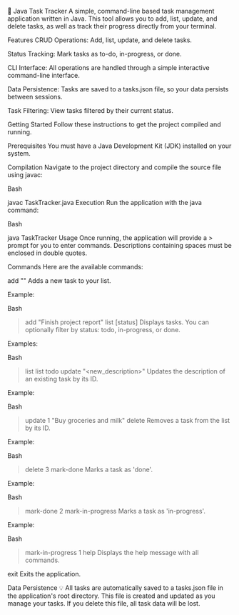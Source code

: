 🚀 Java Task Tracker
A simple, command-line based task management application written in Java. This tool allows you to add, list, update, and delete tasks, as well as track their progress directly from your terminal.

Features
CRUD Operations: Add, list, update, and delete tasks.

Status Tracking: Mark tasks as to-do, in-progress, or done.

CLI Interface: All operations are handled through a simple interactive command-line interface.

Data Persistence: Tasks are saved to a tasks.json file, so your data persists between sessions.

Task Filtering: View tasks filtered by their current status.

Getting Started
Follow these instructions to get the project compiled and running.

Prerequisites
You must have a Java Development Kit (JDK) installed on your system.

Compilation
Navigate to the project directory and compile the source file using javac:

Bash

javac TaskTracker.java
Execution
Run the application with the java command:

Bash

java TaskTracker
Usage
Once running, the application will provide a > prompt for you to enter commands. Descriptions containing spaces must be enclosed in double quotes.

Commands
Here are the available commands:

add "<description>"
Adds a new task to your list.

Example:

Bash

> add "Finish project report"
list [status]
Displays tasks. You can optionally filter by status: todo, in-progress, or done.

Examples:

Bash

> list
> list todo
update <id> "<new_description>"
Updates the description of an existing task by its ID.

Example:

Bash

> update 1 "Buy groceries and milk"
delete <id>
Removes a task from the list by its ID.

Example:

Bash

> delete 3
mark-done <id>
Marks a task as 'done'.

Example:

Bash

> mark-done 2
mark-in-progress <id>
Marks a task as 'in-progress'.

Example:

Bash

> mark-in-progress 1
help
Displays the help message with all commands.

exit
Exits the application.

Data Persistence 💡
All tasks are automatically saved to a tasks.json file in the application's root directory. This file is created and updated as you manage your tasks. If you delete this file, all task data will be lost.